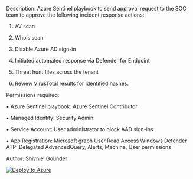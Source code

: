 Description: Azure Sentinel playbook to send approval request to the SOC team to approve the following incident response actions:

1. AV scan

2. Whois scan

3. Disable Azure AD sign-in

4. Initiated automated response via Defender for Endpoint

5. Threat hunt files across the tenant

6. Review VirusTotal results for identified hashes.

Permissions required:

• Azure Sentinel playbook: Azure Sentinel Contributor

• Managed Identity: Security Admin

• Service Account: User administrator to block AAD sign-ins

• App Registration: Microsoft graph User Read Access Windows Defender ATP: Delegated AdvancedQuery, Alerts, Machine, User permissions

Author: Shivniel Gounder

[![Deploy to Azure](https://aka.ms/deploytoazurebutton)](https://portal.azure.com/#create/Microsoft.Template/uri/https%3A%2F%2Fraw.githubusercontent.com%2FShivniel%2FAzure%2Fmain%2FAzure%2520Sentinel%2FAzure%2520Sentinel%2520Playbooks%2FMDATP_ApprovalResponseAlerts%2Fazuredeploy.json)
